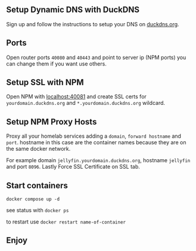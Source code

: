 ## Setup Dynamic DNS with DuckDNS
Sign up and follow the instructions to setup your DNS on [duckdns.org](https://www.duckdns.org/).

## Ports
Open router ports ``40080`` and ``40443`` and point to server ip (NPM ports) you can change them if you want use others.

## Setup SSL with NPM
Open NPM with [localhost:40081](http://127.0.0.1:40081) and create SSL certs for ``yourdomain.duckdns.org`` and ``*.yourdomain.duckdns.org`` wildcard.

## Setup NPM Proxy Hosts
Proxy all your homelab services adding a ``domain``, ``forward hostname`` and ``port``. hostname in this case are the container names because they are on the same docker network.

For example domain ``jellyfin.yourdomain.duckdns.org``, hostname ``jellyfin`` and port ``8096``. Lastly Force SSL Certificate on SSL tab.

## Start containers
``docker compose up -d``

see status with ``docker ps``

to restart use ``docker restart name-of-container``

## Enjoy